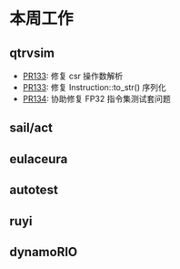 # 本周工作

## qtrvsim

- [PR133](https://github.com/cvut/qtrvsim/pull/133): 修复 csr 操作数解析
- [PR133](https://github.com/cvut/qtrvsim/pull/132): 修复 Instruction::to_str() 序列化
- [PR134](https://github.com/cvut/qtrvsim/pull/134): 协助修复 FP32 指令集测试套问题

## sail/act

## eulaceura

## autotest

## ruyi

## dynamoRIO
